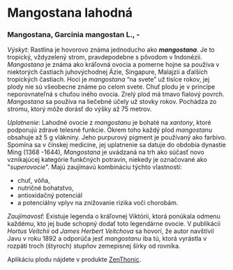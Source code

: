 Mangostana lahodná
==================

### Mangostana, Garcinia mangostan L., -

*Výskyt*: Rastlina je hovorovo známa jednoducho ako ***mangostana***. Je to
tropický, vždyzelený strom, pravdepodebne s pôvodom v Indonézii. *Mangostana* je
známa ako kráľovná ovocia a pomerne hojne sa používa v niektorých častiach
juhovýchodnej Ázie, Singapure, Malajzii a ďalších tropických častiach. Hoci je
*mangostana* “na svete” už tisíce rokov, jej plody nie sú všeobecne známe po
celom svete. Chuť plodu je v princípe neporovnateľná s chuťou iného ovocia.
Zrelý plod má tmavo fialový povrch. *Mangostana* sa používa na liečebné účely už
stovky rokov. Pochádza zo stromu, ktorý môže dorásť do výšky až 75 metrov.

*Uplatnenie*: Lahodné ovocie z *mangostanu* je bohaté na *xantony*, ktoré
podporujú zdravé telesné funkcie. Okrem toho každý plod *mangostanu* obsahuje až
5 g vlákniny. Jeho purpurový pigment je používaný ako farbivo. Spomína sa v
čínskej medicíne, jej uplatnenie sa datuje do obdobia dynastie Ming (1368
-1644), *Mangostana* je uvádzaná na trh ako súčasť novo vznikajúcej kategórie
funkčných potravín, niekedy je označované ako "*superovocie*". Majú zaujímavú
kombináciu týchto vlastností:

* chuť, vôňa,
* nutričné bohatstvo,
* antioxidačný potenciál
* a potenciálny vplyv na znižovanie rizika voči chorobám.

*Zaujímavosť*: Existuje legenda o kráľovnej Viktórii, ktorá ponúkala odmenu
každému, kto jej bude schopný dodať toto legendárne ovocie. V publikácii *Hortus
Veitchii* od *James Herbert Veitchova* sa hovorí, že autor navštívil Javu v roku
1892 a odporúča jesť *mangostanu* iba tú, ktorá vyrástla v rozpätí troch
(štyroch) stupňov zemepisnej šírky od rovníka.

Aplikáciu plodu nájdete v produkte
[ZenThonic](/sip/#p/zenthonic).

